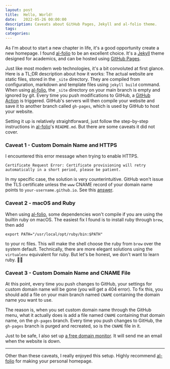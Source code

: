 ```yaml
---
layout: post
title:  Hello, World!
date:   2022-05-26 00:00:00
description: Caveats about GitHub Pages, Jekyll and al-folio theme.
tags:
categories:
---
```




As I'm about to start a new chapter in life, it's a good opportunity create a new homepage. I found [al-folio](https://github.com/alshedivat/al-folio) to be an excellent choice. It's a [Jekyll](https://jekyllrb.com/) theme designed for academics, and can be hosted using [GitHub Pages](https://pages.github.com/).



Just like most modern web technologies, it's a bit convoluted at first glance. Here is a TL;DR description about how it works: The actual website are static files, stored in the `_site` directory. They are compiled from configuration, markdown and template files using `jekyll build` command. When using [al-folio](https://github.com/alshedivat/al-folio), the `_site` directory on your main branch is empty and ignored by git. Every time you push modifications to GitHub, a [GitHub Action](https://github.com/features/actions) is triggered. GitHub's servers will then compile your website and save it to another branch called `gh-pages`, which is used by GitHub to host your website.



Setting it up is relatively straightforward, just follow the step-by-step instructions in [al-folio](https://github.com/alshedivat/al-folio)'s `README.md`. But there are some caveats it did not cover.



### Caveat 1 - Custom Domain Name and HTTPS

I encountered this error message when trying to enable HTTPS.

```
Certificate Request Error: Certificate provisioning will retry automatically in a short period, please be patient.
```

In my specific case, the solution is very counterintuitive. GitHub won't issue the TLS certificate unless the `www` CNAME record of your domain name points to `your-username.github.io`.  See this [answer](https://github.community/t/certificate-request-error-is-persistent-tls-certificate-cant-be-provisioned/11008/17).



### Caveat 2 - macOS and Ruby

When using [al-folio](https://github.com/alshedivat/al-folio), some dependencies won't compile if you are using the builtin ruby on macOS. The easiest fix I found is to install ruby through `brew`, then add

```shell
export PATH="/usr/local/opt/ruby/bin:$PATH"
```

to your rc files. This will make the shell choose the ruby from `brew` over the system default. Technically, there are more elegant solutions using the `virtualenv` equivalent for ruby. But let's be honest, we don't want to learn ruby. :man_shrugging:



### Caveat 3 - Custom Domain Name and CNAME File

At this point, every time you push changes to GitHub, your settings for custom domain name will be gone (you will get a 404 error). To fix this, you should add a file on your main branch named `CNAME` containing the domain name you want to use.



The reason is, when you set custom domain name through the GitHub menu, what it actually does is add a file named `CNAME` containing that domain name, on the `gh-pages` branch. Every time you push changes to GitHub, the `gh-pages` branch is purged and recreated, so is the `CNAME` file in it.



Just to be safe, I also set up [a free domain monitor](https://www.checklyhq.com/). It will send me an email when the website is down.



---



Other than these caveats, I really enjoyed this setup. Highly recommend [al-folio](https://github.com/alshedivat/al-folio) for making your personal homepage.